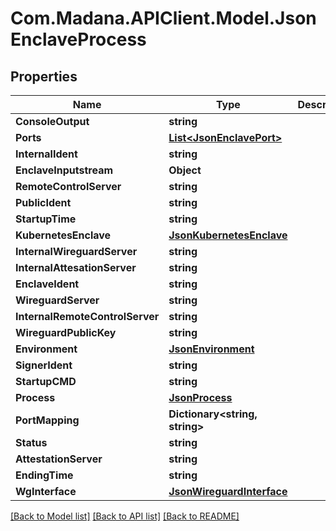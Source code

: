 
# Com.Madana.APIClient.Model.JsonEnclaveProcess

## Properties

Name | Type | Description | Notes
------------ | ------------- | ------------- | -------------
**ConsoleOutput** | **string** |  | [optional] 
**Ports** | [**List&lt;JsonEnclavePort&gt;**](JsonEnclavePort.md) |  | [optional] 
**InternalIdent** | **string** |  | [optional] 
**EnclaveInputstream** | **Object** |  | [optional] 
**RemoteControlServer** | **string** |  | [optional] 
**PublicIdent** | **string** |  | [optional] 
**StartupTime** | **string** |  | [optional] 
**KubernetesEnclave** | [**JsonKubernetesEnclave**](JsonKubernetesEnclave.md) |  | [optional] 
**InternalWireguardServer** | **string** |  | [optional] 
**InternalAttesationServer** | **string** |  | [optional] 
**EnclaveIdent** | **string** |  | [optional] 
**WireguardServer** | **string** |  | [optional] 
**InternalRemoteControlServer** | **string** |  | [optional] 
**WireguardPublicKey** | **string** |  | [optional] 
**Environment** | [**JsonEnvironment**](JsonEnvironment.md) |  | [optional] 
**SignerIdent** | **string** |  | [optional] 
**StartupCMD** | **string** |  | [optional] 
**Process** | [**JsonProcess**](JsonProcess.md) |  | [optional] 
**PortMapping** | **Dictionary&lt;string, string&gt;** |  | [optional] 
**Status** | **string** |  | [optional] 
**AttestationServer** | **string** |  | [optional] 
**EndingTime** | **string** |  | [optional] 
**WgInterface** | [**JsonWireguardInterface**](JsonWireguardInterface.md) |  | [optional] 

[[Back to Model list]](../README.md#documentation-for-models)
[[Back to API list]](../README.md#documentation-for-api-endpoints)
[[Back to README]](../README.md)


